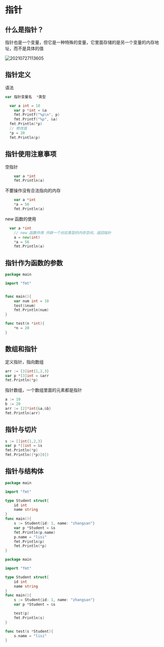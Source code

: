 # 指针

## 什么是指针？

指针也是一个变量，但它是一种特殊的变量，它里面存储的是另一个变量的内存地址，而不是具体的值

![20210727113605](https://nodeing-book.oss-cn-beijing.aliyuncs.com/nodeing-dashu-blog/20210727113605.png)

## 指针定义

语法

```go
var 指针变量名  *类型
```

```go
  var a int = 10
	var p *int = &a
	fmt.Printf("%p\n", p)
	fmt.Printf("%p", &a)
  fmt.Println(*p)
  // 修改值
  *p = 20
  fmt.Println(p)
```

## 指针使用注意事项

空指针

```go
	var a *int
	fmt.Println(a)
```

不要操作没有合法指向的内存

```go
	var a *int
	*a = 56
	fmt.Println(a)
```

new 函数的使用

```go
  var a *int
	// new 函数作用 开辟一个对应类型的内存空间，返回指针
	a = new(int)
	*a = 56
	fmt.Println(a)
```

## 指针作为函数的参数

```go
package main

import "fmt"


func main(){
	var num int = 10
	test(&num)
	fmt.Println(num)
}

func test(n *int){
	*n = 20
}

```

## 数组和指针

定义指针，指向数组

```go
arr := [3]int{1,2,3}
var p *[3]int = &arr
fmt.Println(*p)
```

指针数组，一个数组里面的元素都是指针

```go
a := 10
b := 20
arr := [2]*int{&a,&b}
fmt.Println(arr)
```

## 指针与切片

```go
s := []int{1,2,3}
var p *[]int = &s
fmt.Println(*p)
fmt.Println((*p)[0])
```

## 指针与结构体

```go
package main

import "fmt"

type Student struct{
	id int
	name string
}
func main(){
	s := Student{id: 1, name: "zhangsan"}
	var p *Student = &s
	fmt.Println(p.name)
	p.name = "lisi"
	fmt.Println(p)
	fmt.Println(*p)
}

```

```go
package main

import "fmt"

type Student struct{
	id int
	name string
}
func main(){
	s := Student{id: 1, name: "zhangsan"}
	var p *Student = &s

	test(p)
	fmt.Println(s)
}

func test(s *Student){
	s.name = "lisi"
}

```
